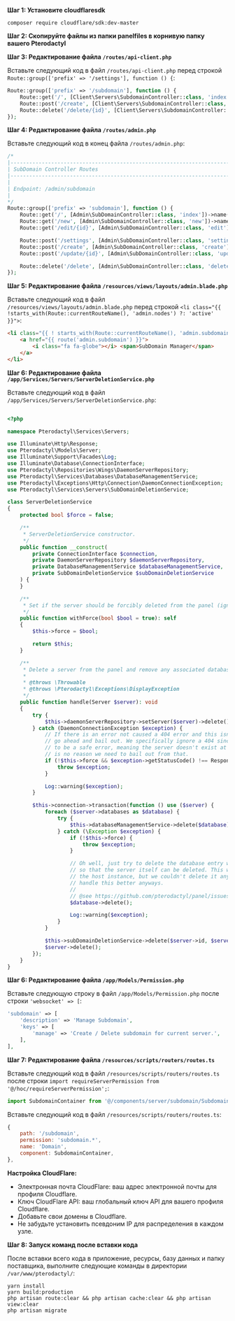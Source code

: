 **Шаг 1: Установите cloudflaresdk**

```shell
composer require cloudflare/sdk:dev-master
```

**Шаг 2: Скопируйте файлы из папки panelfiles в корнивую папку вашего Pterodactyl**

**Шаг 3: Редактирование файла `/routes/api-client.php`**

Вставьте следующий код в файл `/routes/api-client.php` перед строкой `Route::group(['prefix' => '/settings'], function () {`:

```php
Route::group(['prefix' => '/subdomain'], function () {
    Route::get('/', [Client\Servers\SubdomainController::class, 'index']);
    Route::post('/create', [Client\Servers\SubdomainController::class, 'create']);
    Route::delete('/delete/{id}', [Client\Servers\SubdomainController::class, 'delete']);
});
```

**Шаг 4: Редактирование файла `/routes/admin.php`**

Вставьте следующий код в конец файла `/routes/admin.php`:

```php
/*
|--------------------------------------------------------------------------
| SubDomain Controller Routes
|--------------------------------------------------------------------------
|
| Endpoint: /admin/subdomain
|
*/
Route::group(['prefix' => 'subdomain'], function () {
    Route::get('/', [Admin\SubDomainController::class, 'index'])->name('admin.subdomain');
    Route::get('/new', [Admin\SubDomainController::class, 'new'])->name('admin.subdomain.new');
    Route::get('/edit/{id}', [Admin\SubDomainController::class, 'edit'])->name('admin.subdomain.edit');

    Route::post('/settings', [Admin\SubDomainController::class, 'settings'])->name('admin.subdomain.settings');
    Route::post('/create', [Admin\SubDomainController::class, 'create'])->name('admin.subdomain.create');
    Route::post('/update/{id}', [Admin\SubDomainController::class, 'update'])->name('admin.subdomain.update');

    Route::delete('/delete', [Admin\SubDomainController::class, 'delete'])->name('admin.subdomain.delete');
});
```

**Шаг 5: Редактирование файла `/resources/views/layouts/admin.blade.php`**

Вставьте следующий код в файл `/resources/views/layouts/admin.blade.php` перед строкой `<li class="{{ !starts_with(Route::currentRouteName(), 'admin.nodes') ?: 'active' }}">`:

```html
<li class="{{ ! starts_with(Route::currentRouteName(), 'admin.subdomain') ?: 'active' }}">
	<a href="{{ route('admin.subdomain') }}">
		<i class="fa fa-globe"></i> <span>SubDomain Manager</span>
	</a>
</li>
```

**Шаг 6: Редактирование файла `/app/Services/Servers/ServerDeletionService.php`**

Вставьте следующий код в файл `/app/Services/Servers/ServerDeletionService.php`:

```php

<?php

namespace Pterodactyl\Services\Servers;

use Illuminate\Http\Response;
use Pterodactyl\Models\Server;
use Illuminate\Support\Facades\Log;
use Illuminate\Database\ConnectionInterface;
use Pterodactyl\Repositories\Wings\DaemonServerRepository;
use Pterodactyl\Services\Databases\DatabaseManagementService;
use Pterodactyl\Exceptions\Http\Connection\DaemonConnectionException;
use Pterodactyl\Services\Servers\SubDomainDeletionService;

class ServerDeletionService
{
    protected bool $force = false;

    /**
     * ServerDeletionService constructor.
     */
    public function __construct(
        private ConnectionInterface $connection,
        private DaemonServerRepository $daemonServerRepository,
        private DatabaseManagementService $databaseManagementService,
        private SubDomainDeletionService $subDomainDeletionService
    ) {
    }

    /**
     * Set if the server should be forcibly deleted from the panel (ignoring daemon errors) or not.
     */
    public function withForce(bool $bool = true): self
    {
        $this->force = $bool;

        return $this;
    }

    /**
     * Delete a server from the panel and remove any associated databases from hosts.
     *
     * @throws \Throwable
     * @throws \Pterodactyl\Exceptions\DisplayException
     */
    public function handle(Server $server): void
    {
        try {
            $this->daemonServerRepository->setServer($server)->delete();
        } catch (DaemonConnectionException $exception) {
            // If there is an error not caused a 404 error and this isn't a forced delete,
            // go ahead and bail out. We specifically ignore a 404 since that can be assumed
            // to be a safe error, meaning the server doesn't exist at all on Wings so there
            // is no reason we need to bail out from that.
            if (!$this->force && $exception->getStatusCode() !== Response::HTTP_NOT_FOUND) {
                throw $exception;
            }

            Log::warning($exception);
        }

        $this->connection->transaction(function () use ($server) {
            foreach ($server->databases as $database) {
                try {
                    $this->databaseManagementService->delete($database);
                } catch (\Exception $exception) {
                    if (!$this->force) {
                        throw $exception;
                    }

                    // Oh well, just try to delete the database entry we have from the database
                    // so that the server itself can be deleted. This will leave it dangling on
                    // the host instance, but we couldn't delete it anyways so not sure how we would
                    // handle this better anyways.
                    //
                    // @see https://github.com/pterodactyl/panel/issues/2085
                    $database->delete();

                    Log::warning($exception);
                }
            }

            $this->subDomainDeletionService->delete($server->id, $server->egg_id);
            $server->delete();
        });
    }
}
```

**Шаг 6: Редактирование файла `/app/Models/Permission.php`**

Вставьте следующую строку в файл `/app/Models/Permission.php` после строки `'websocket' => [`:

```php
'subdomain' => [
    'description' => 'Manage Subdomain',
    'keys' => [
        'manage' => 'Create / Delete subdomain for current server.',
    ],
],
```

**Шаг 7: Редактирование файла `/resources/scripts/routers/routes.ts`**

Вставьте следующий код в файл `/resources/scripts/routers/routes.ts` после строки `import requireServerPermission from '@/hoc/requireServerPermission';`:

```jsx
import SubdomainContainer from '@/components/server/subdomain/SubdomainContainer';
```

Вставьте следующий код в файл `/resources/scripts/routers/routes.ts`:

```jsx
{
    path: '/subdomain',
    permission: 'subdomain.*',
    name: 'Domain',
    component: SubdomainContainer,
},
```

**Настройка CloudFlare:**

- Электронная почта CloudFlare: ваш адрес электронной почты для профиля Cloudflare.
- Ключ CloudFlare API: ваш глобальный ключ API для вашего профиля Cloudflare.
- Добавьте свои домены в Cloudflare.
- Не забудьте установить псевдоним IP для распределения в каждом узле.

**Шаг 8: Запуск команд после вставки кода**

После вставки всего кода в приложение, ресурсы, базу данных и папку поставщика, выполните следующие команды в директории `/var/www/pterodactyl/`:

```shell
yarn install
yarn build:production
php artisan route:clear && php artisan cache:clear && php artisan view:clear
php artisan migrate
```